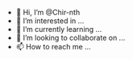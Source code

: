 - 👋 Hi, I’m @Chir-nth
- 👀 I’m interested in ...
- 🌱 I’m currently learning ...
- 💞️ I’m looking to collaborate on ...
- 📫 How to reach me ...

<!---
Chir-nth/Chir-nth is a ✨ special ✨ repository because its `README.md` (this file) appears on your GitHub profile.
You can click the Preview link to take a look at your changes.
--->

